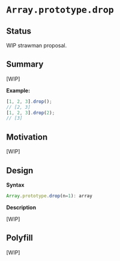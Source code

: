# `Array.prototype.drop`

## Status

WIP strawman proposal.

## Summary

[WIP]

**Example:**

```js
[1, 2, 3].drop();
// [2, 3]
[1, 2, 3].drop(2);
// [3]
```

## Motivation

[WIP]

## Design

**Syntax**

```ts
Array.prototype.drop(n=1): array
```

**Description**

[WIP]

## Polyfill

[WIP]
